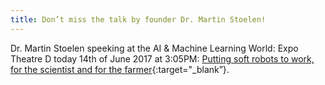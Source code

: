 ```yaml
---
title: Don’t miss the talk by founder Dr. Martin Stoelen!
---
```


Dr. Martin Stoelen speeking at the AI & Machine Learning World: Expo Theatre D today 14th of June 2017 at 3:05PM: [Putting soft robots to work, for the scientist and for the farmer](http://techxlr82017.mapyourshow.com/7_0/sessions/session-details.cfm?ScheduleID=1795){:target="_blank”}.